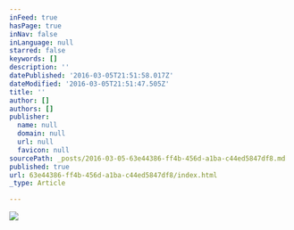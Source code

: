 ```yaml
---
inFeed: true
hasPage: true
inNav: false
inLanguage: null
starred: false
keywords: []
description: ''
datePublished: '2016-03-05T21:51:58.017Z'
dateModified: '2016-03-05T21:51:47.505Z'
title: ''
author: []
authors: []
publisher:
  name: null
  domain: null
  url: null
  favicon: null
sourcePath: _posts/2016-03-05-63e44386-ff4b-456d-a1ba-c44ed5847df8.md
published: true
url: 63e44386-ff4b-456d-a1ba-c44ed5847df8/index.html
_type: Article

---
```

![](https://the-grid-user-content.s3-us-west-2.amazonaws.com/a2a51872-a3dd-4dd9-b8e3-1e89519de2ad.png)
